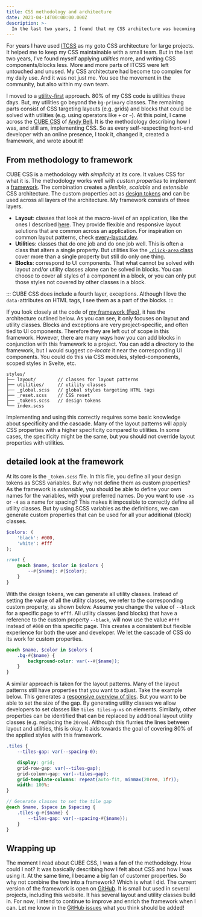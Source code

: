 ```yaml
---
title: CSS methodology and architecture
date: 2021-04-14T00:00:00.000Z
description: >-
  In the last two years, I found that my CSS architecture was becoming too complex. But, utility-first frameworks were not doing it for me either. I needed a mix, I needed utility-enabled. Then came CUBE CSS and it all clicked.
---
```


For years I have used [ITCSS](https://www.xfive.co/blog/itcss-scalable-maintainable-css-architecture/) as my goto CSS architecture for large projects. It helped me to keep my CSS maintainable with a small team. But in the last two years, I've found myself applying _utilities_ more, and writing CSS components/blocks less. More and more parts of ITCSS were left untouched and unused. My CSS architecture had become too complex for my daily use. And it was not just me. You see the movement in the community, but also within my own team.

I moved to a [utility-first](https://tailwindcss.com/) approach. 80% of my CSS code is utilities these days. But, my utilities go beyond the `bg-primary` classes. The remaining parts consist of CSS targeting layouts (e.g. grids) and blocks that could be solved with utilities (e.g. using operators like `+` or `~`). At this point, I came across the [CUBE CSS](https://cube.fyi/) of [Andy Bell](https://twitter.com/piccalilli_). It is the methodology describing how I was, and still am, implementing CSS. So as every self-respecting front-end developer with an online presence, I took it, changed it, created a framework, and wrote about it!

## From methodology to framework

CUBE CSS is a methodology with _simplicity_ at its core. It values CSS for what it is. The methodology works well with _custom properties_ to implement a [framework](https://github.com/crinklesio/feo-css). The combination creates a _flexible_, _scalable_ and _extensible_ CSS architecture. The custom properties act as [design tokens](https://css-tricks.com/what-are-design-tokens/) and can be used across all layers of the architecture. My framework consists of three layers.

- **Layout**: classes that look at the macro-level of an application, like the ones I described [here](/writing/css-layout-patterns). They provide flexible and responsive layout solutions that are common across an application. For inspiration on common layout patterns, check [every-layout.dev](https://every-layout.dev).
- **Utilities**: classes that do one job and do one job well. This is often a class that alters a single property. But utilities like the [`.click-area` class](https://github.com/crinklesio/feo-css/blob/main/src/utilities/_click-area.scss) cover more than a single property but still do only one thing.
- **Blocks**: correspond to UI components. That what cannot be solved with layout and/or utility classes alone can be solved in blocks. You can choose to cover all styles of a component in a block, or you can only put those styles not covered by other classes in a block.

:::
CUBE CSS does include a fourth layer, exceptions. Although I love the `data-`attributes on HTML tags, I see them as a part of the blocks.
:::

If you look closely at the code of [my framework (Feo)](https://github.com/crinklesio/feo-css), it has the architecture outlined below. As you can see, it only focuses on layout and utility classes. Blocks and exceptions are very project-specific, and often tied to UI components. Therefore they are left out of scope in this framework. However, there are many ways how you can add blocks in conjunction with this framework to a project. You can add a directory to the framework, but I would suggest _co-locate_ it near the corresponding UI components. You could do this via CSS modules, styled-components, scoped styles in Svelte, etc.

```
styles/
├── layout/        // classes for layout patterns
├── utilities/     // utility classes
├── _global.scss   // global styles targeting HTML tags
├── _reset.scss    // CSS reset
├── _tokens.scss   // design tokens
└── index.scss
```

Implementing and using this correctly requires some basic knowledge about specificity and the cascade. Many of the layout patterns will apply CSS properties with a higher specificity compared to utilities. In some cases, the specificity might be the same, but you should not override layout properties with utilities.

## detailed look at the framework

At its core is the `_token.scss` file. In this file, you define all your design tokens as SCSS variables. But why not define them as custom properties? As the framework is _extensible_, you should be able to define your own names for the variables, with your preferred names. Do you want to use `-xs` or `-4` as a name for spacing? This makes it impossible to correctly define all utility classes. But by using SCSS variables as the definitions, we can generate custom properties that can be used for all your additional (block) classes.

```scss
$colors: (
	'black': #000,
	'white': #fff
);

:root {
	@each $name, $color in $colors {
		--#{$name}: #{$color};
	}
}
```

With the design tokens, we can generate all utility classes. Instead of setting the value of all the utility classes, we refer to the corresponding custom property, as shown below. Assume you change the value of `--black` for a specific page to `#fff`. All utility classes (and blocks) that have a reference to the custom property `--black`, will now use the value `#fff` instead of `#000` on this specific page. This creates a consistent but flexible experience for both the user and developer. We let the cascade of CSS do its work for custom properties.

```scss
@each $name, $color in $colors {
	.bg-#{$name} {
		background-color: var(--#{$name});
	}
}
```

A similar approach is taken for the layout patterns. Many of the layout patterns still have properties that you want to adjust. Take the example below. This generates a [responsive overview of tiles](/writing/css-layout-patterns#responsive-multi-column-grid-system). But you want to be able to set the size of the gap. By generating utility classes we allow developers to set classes like `tiles tiles-g-xs` on elements. Similarly, other properties can be identified that can be replaced by additional layout utility classes (e.g. replacing the `20rem`). Although this flurries the lines between layout and utilities, this is okay. It aids towards the goal of covering 80% of the applied styles with this framework.

```scss
.tiles {
	--tiles-gap: var(--spacing-0);

	display: grid;
	grid-row-gap: var(--tiles-gap);
	grid-column-gap: var(--tiles-gap);
	grid-template-columns: repeat(auto-fit, minmax(20rem, 1fr));
	width: 100%;
}

// Generate classes to set the tile gap
@each $name, $space in $spacing {
	.tiles-g-#{$name} {
		--tiles-gap: var(--spacing-#{$name});
	}
}
```

## Wrapping up

The moment I read about CUBE CSS, I was a fan of the methodology. How could I not? It was basically describing how I felt about CSS and how I was using it. At the same time, I became a big fan of customer properties. So why not combine the two into a framework? Which is what I did. The current version of the framework is open on [GitHub](https://github.com/crinklesio/feo-css). It is small but used in several projects, including this website. It has several layout and utility classes build in. For now, I intend to continue to improve and enrich the framework when I can. Let me know in the [GitHub issues](https://github.com/crinklesio/feo-css/issues) what you think should be added!
